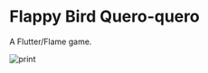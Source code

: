 # Flappy Bird Quero-quero

A Flutter/Flame game.

![print](https://user-images.githubusercontent.com/50203324/83054255-8349a880-a028-11ea-96eb-4ef4b680c7e6.png)
